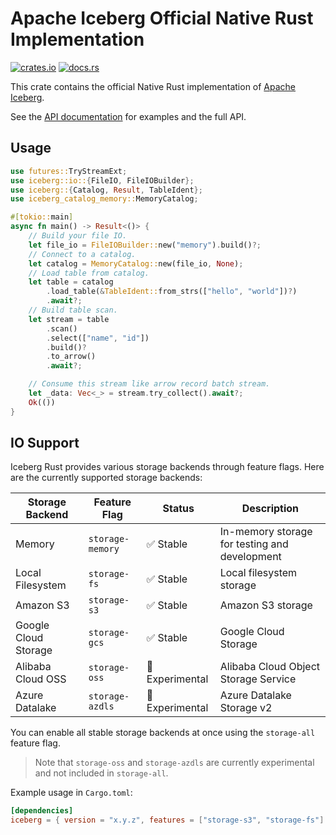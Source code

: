 <!--
  ~ Licensed to the Apache Software Foundation (ASF) under one
  ~ or more contributor license agreements.  See the NOTICE file
  ~ distributed with this work for additional information
  ~ regarding copyright ownership.  The ASF licenses this file
  ~ to you under the Apache License, Version 2.0 (the
  ~ "License"); you may not use this file except in compliance
  ~ with the License.  You may obtain a copy of the License at
  ~
  ~   http://www.apache.org/licenses/LICENSE-2.0
  ~
  ~ Unless required by applicable law or agreed to in writing,
  ~ software distributed under the License is distributed on an
  ~ "AS IS" BASIS, WITHOUT WARRANTIES OR CONDITIONS OF ANY
  ~ KIND, either express or implied.  See the License for the
  ~ specific language governing permissions and limitations
  ~ under the License.
-->

# Apache Iceberg Official Native Rust Implementation

[![crates.io](https://img.shields.io/crates/v/iceberg.svg)](https://crates.io/crates/iceberg)
[![docs.rs](https://img.shields.io/docsrs/iceberg.svg)](https://docs.rs/iceberg/latest/iceberg/)

This crate contains the official Native Rust implementation of [Apache Iceberg](https://rust.iceberg.apache.org/).

See the [API documentation](https://docs.rs/iceberg/latest) for examples and the full API.

## Usage

```rust
use futures::TryStreamExt;
use iceberg::io::{FileIO, FileIOBuilder};
use iceberg::{Catalog, Result, TableIdent};
use iceberg_catalog_memory::MemoryCatalog;

#[tokio::main]
async fn main() -> Result<()> {
    // Build your file IO.
    let file_io = FileIOBuilder::new("memory").build()?;
    // Connect to a catalog.
    let catalog = MemoryCatalog::new(file_io, None);
    // Load table from catalog.
    let table = catalog
        .load_table(&TableIdent::from_strs(["hello", "world"])?)
        .await?;
    // Build table scan.
    let stream = table
        .scan()
        .select(["name", "id"])
        .build()?
        .to_arrow()
        .await?;

    // Consume this stream like arrow record batch stream.
    let _data: Vec<_> = stream.try_collect().await?;
    Ok(())
}
```

## IO Support

Iceberg Rust provides various storage backends through feature flags. Here are the currently supported storage backends:

| Storage Backend      | Feature Flag     | Status         | Description                                   |
| -------------------- | ---------------- | -------------- | --------------------------------------------- |
| Memory               | `storage-memory` | ✅ Stable       | In-memory storage for testing and development |
| Local Filesystem     | `storage-fs`     | ✅ Stable       | Local filesystem storage                      |
| Amazon S3            | `storage-s3`     | ✅ Stable       | Amazon S3 storage                             |
| Google Cloud Storage | `storage-gcs`    | ✅ Stable       | Google Cloud Storage                          |
| Alibaba Cloud OSS    | `storage-oss`    | 🧪 Experimental | Alibaba Cloud Object Storage Service          |
| Azure Datalake       | `storage-azdls`  | 🧪 Experimental | Azure Datalake Storage v2                     |

You can enable all stable storage backends at once using the `storage-all` feature flag. 

> Note that `storage-oss` and `storage-azdls` are currently experimental and not included in `storage-all`.

Example usage in `Cargo.toml`:

```toml
[dependencies]
iceberg = { version = "x.y.z", features = ["storage-s3", "storage-fs"] }
```
